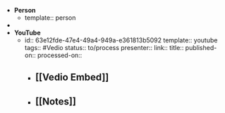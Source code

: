- **Person**
	- template:: person
-
- **YouTube**
	- id:: 63e12fde-47e4-49a4-949a-e361813b5092
	  template:: youtube
	  tags:: #Vedio 
	  status:: to/process
	  presenter:: <Person>
	  link:: 
	  title:: 
	  published-on:: 
	  processed-on::
		- [[Vedio Embed]]
			-
		- [[Notes]]
			-